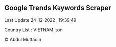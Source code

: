 

## Google Trends Keywords Scraper 
 
Last Update 24-12-2022 , 19:39:49

Country List :
VIETNAM.json



© Abdul Muttaqin 
